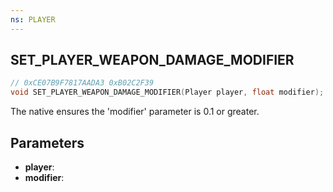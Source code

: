```yaml
---
ns: PLAYER
---
```

## SET_PLAYER_WEAPON_DAMAGE_MODIFIER

```c
// 0xCE07B9F7817AADA3 0xB02C2F39
void SET_PLAYER_WEAPON_DAMAGE_MODIFIER(Player player, float modifier);
```

The native ensures the 'modifier' parameter is 0.1 or greater.

## Parameters
* **player**: 
* **modifier**: 

